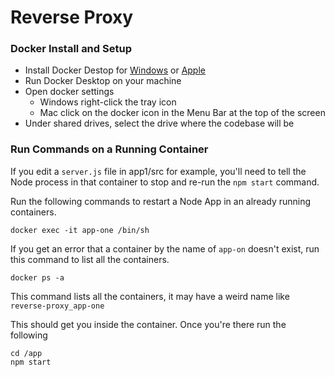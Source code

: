 # Reverse Proxy 

### Docker Install and Setup ###
- Install Docker Destop for [Windows](https://hub.docker.com/editions/community/docker-ce-desktop-windows) or [Apple](https://hub.docker.com/editions/community/docker-ce-desktop-mac)
- Run Docker Desktop on your machine
- Open docker settings 
    - Windows right-click the tray icon
    - Mac click on the docker icon in the Menu Bar at the top of the screen
- Under shared drives, select the drive where the codebase will be

### Run Commands on a Running Container ###

If you edit a `server.js` file in app1/src for example, you'll need to tell the Node process in that container to stop and re-run the `npm start` command.

Run the following commands to restart a Node App in an already running containers.
```
docker exec -it app-one /bin/sh
```

If you get an error that a container by the name of `app-on` doesn't exist, run this command to list all the containers.
```
docker ps -a
```
This command lists all the containers, it may have a weird name like `reverse-proxy_app-one`

This should get you inside the container.  Once you're there run the following
```
cd /app
npm start
```
